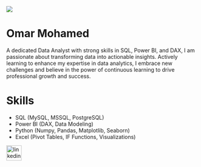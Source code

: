 ![](https://t3.ftcdn.net/jpg/07/11/26/60/360_F_711266053_vk4mgNhKyUXqFgxEuQ8xOQkKQ03fg7Vj.jpg)

# Omar Mohamed

A dedicated Data Analyst with strong skills in SQL, Power BI, and DAX, I am passionate about transforming data into actionable insights. Actively learning to enhance my expertise in data analytics, I embrace new challenges and believe in the power of continuous learning to drive professional growth and success.

# Skills
* SQL (MySQL, MSSQL, PostgreSQL)
* Power BI (DAX, Data Modeling)
* Python (Numpy, Pandas, Matplotlib, Seaborn)
* Excel (Pivot Tables, IF Functions, Visualizations)



[<img src='https://cdn.jsdelivr.net/npm/simple-icons@3.0.1/icons/linkedin.svg' alt='linkedin' height='40'>](https://www.linkedin.com/in/omar-mohamed1111//)  

